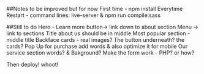 ##Notes to be improved but for now
First time - npm install 
Everytime Restart - command lines: live-server & npm run compile:sass

##Still to do 
Hero - Learn more button-> link down to about section 
Menu -> link to sections
Title about us should be in middle 
Most popular section - middle title 
Backface cards - real images? 
The button underneath? the cards?
Pop Up for purchase add words & also optimize it for mobile 
Our service section words? & Bakground? 
Make the form work - PHP? or how? 

Then deploy! whoot! 
